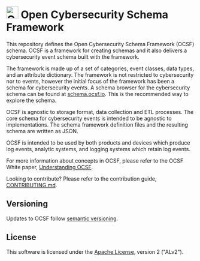 # <img src="ocsf.png" alt="OCSF Logo" width="32"/> Open Cybersecurity Schema Framework

This repository defines the Open Cybersecurity Schema Framework (OCSF) schema.
OCSF is a framework for creating schemas and it also delivers a cybersecurity
event schema built with the framework.

The framework is made up of a set of categories, event classes, data types,
and an attribute dictionary. The framework is not restricted to cybersecurity
nor to events, however the initial focus of the framework has been a schema
for cybersecurity events. A schema browser for the cybersecurity schema can
be found at [schema.ocsf.io](https://schema.ocsf.io). This is the recommended
way to explore the schema.

OCSF is agnostic to storage format, data collection and ETL processes. The core
schema for cybersecurity events is intended to be agnostic to implementations.
The schema framework definition files and the resulting schema are written as JSON.

OCSF is intended to be used by both products and devices which produce log events,
analytic systems, and logging systems which retain log events.

For more information about concepts in OCSF, please refer to the OCSF White paper, [Understanding OCSF](https://github.com/ocsf/ocsf-docs/blob/main/Understanding%20OCSF.pdf).

Looking to contribute? Please refer to the contribution guide,
[CONTRIBUTING.md](https://github.com/ocsf/ocsf-schema/blob/main/CONTRIBUTING.md).

## Versioning

Updates to OCSF follow [semantic versioning](https://semver.org/).

## License

This software is licensed under the [Apache License](https://github.com/ocsf/ocsf-schema/blob/main/LICENSE), version 2 ("ALv2").
